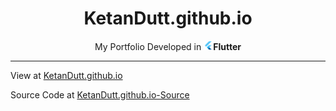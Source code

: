<h1 align="center">KetanDutt.github.io</h1>

<p align="center">My Portfolio Developed in 
<img alt="Flutter" width="15px" src="https://raw.githubusercontent.com/github/explore/cebd63002168a05a6a642f309227eefeccd92950/topics/flutter/flutter.png" /><b>Flutter</b>
</p>

---

View at [KetanDutt.github.io](https://ketandutt.github.io/) 

Source Code at [KetanDutt.github.io-Source](https://github.com/KetanDutt/KetanDutt.github.io-Source) 
